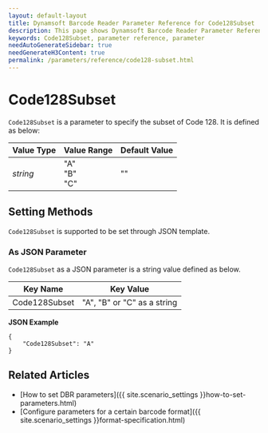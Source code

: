 ```yaml
---
layout: default-layout
title: Dynamsoft Barcode Reader Parameter Reference for Code128Subset
description: This page shows Dynamsoft Barcode Reader Parameter Reference for Code128Subset.
keywords: Code128Subset, parameter reference, parameter
needAutoGenerateSidebar: true
needGenerateH3Content: true
permalink: /parameters/reference/code128-subset.html
---
```



# Code128Subset 

`Code128Subset` is a parameter to specify the subset of Code 128. It is defined as below:

| Value Type | Value Range | Default Value |
| ---------- | ----------- | ------------- |
| *string* | "A"<br>"B"<br>"C" | ""  |


    
## Setting Methods
`Code128Subset` is supported to be set through JSON template.

### As JSON Parameter
`Code128Subset` as a JSON parameter is a string value defined as below.   

| Key Name | Key Value |
| -------- | --------- |
| Code128Subset | "A", "B" or "C" as a string |


**JSON Example**   
```
{
    "Code128Subset": "A"
}
```


<!--
## Impacts on Performance
### Speed
`Code128Subset` has no influence on the Speed.

### Read Rate
Setting `Code128Subset` to an appropriate value when detecting non-standard Code128 may improve the Read Rate. 

### Accuracy
Setting `Code128Subset` to an appropriate value when detecting non-standard Code128 may improve the Accuracy.

-->
## Related Articles
- [How to set DBR parameters]({{ site.scenario_settings }}how-to-set-parameters.html)
- [Configure parameters for a certain barcode format]({{ site.scenario_settings }}format-specification.html)
